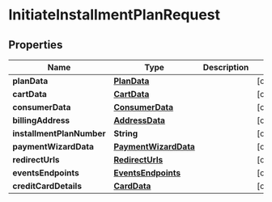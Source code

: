 
# InitiateInstallmentPlanRequest

## Properties
Name | Type | Description | Notes
------------ | ------------- | ------------- | -------------
**planData** | [**PlanData**](PlanData.md) |  |  [optional]
**cartData** | [**CartData**](CartData.md) |  |  [optional]
**consumerData** | [**ConsumerData**](ConsumerData.md) |  |  [optional]
**billingAddress** | [**AddressData**](AddressData.md) |  |  [optional]
**installmentPlanNumber** | **String** |  |  [optional]
**paymentWizardData** | [**PaymentWizardData**](PaymentWizardData.md) |  |  [optional]
**redirectUrls** | [**RedirectUrls**](RedirectUrls.md) |  |  [optional]
**eventsEndpoints** | [**EventsEndpoints**](EventsEndpoints.md) |  |  [optional]
**creditCardDetails** | [**CardData**](CardData.md) |  |  [optional]



